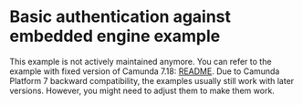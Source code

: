 Basic authentication against embedded engine example
======================================================

This example is not actively maintained anymore. You can refer to the example with fixed version of Camunda 7.18:
[README](https://github.com/camunda/camunda-bpm-examples/blob/7.18/authentication/basic/README.md).
Due to Camunda Platform 7 backward compatibility, the examples usually still work with later versions. However, you
might need to adjust them to make them work.